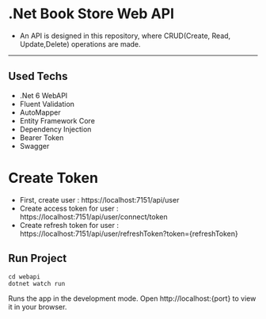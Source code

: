 # .Net Book Store Web API
 - An API is designed in this repository, where CRUD(Create, Read, Update,Delete) operations are made.
---
## Used Techs
- .Net 6 WebAPI
- Fluent Validation
- AutoMapper
- Entity Framework Core
- Dependency Injection
- Bearer Token
- Swagger

# Create Token
- First, create user : https://localhost:7151/api/user
- Create access token for user :  https://localhost:7151/api/user/connect/token
- Create refresh token for user : https://localhost:7151/api/user/refreshToken?token={refreshToken}
## Run Project
```
cd webapi
dotnet watch run
```
Runs the app in the development mode. Open http://localhost:{port} to view it in your browser.


